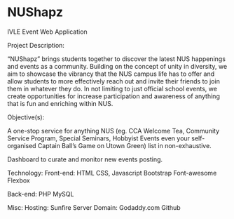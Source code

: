 # NUShapz
IVLE Event Web Application

Project Description:

“NUShapz” brings students together to discover the latest NUS happenings and events as a community. Building on the concept of unity in diversity, we aim to showcase the vibrancy that the NUS campus life has to offer and allow students to more effectively reach out and invite their friends to join them in whatever they do. In not limiting to just official school events, we create opportunities for increase participation and awareness of anything that is fun and enriching within NUS.

Objective(s):

A one-stop service for anything NUS
(eg. CCA Welcome Tea, Community Service Program, Special Seminars, Hobbyist Events even your self-organised Captain Ball’s Game on Utown Green) list in non-exhaustive.

Dashboard to curate and monitor new events posting. 

Technology:
Front-end: 
HTML CSS, Javascript
Bootstrap
Font-awesome
Flexbox

Back-end: 
PHP
MySQL

Misc: 
Hosting: Sunfire Server 
Domain: Godaddy.com
Github
